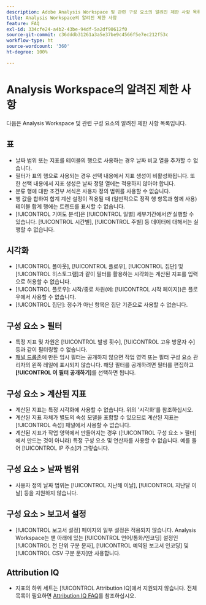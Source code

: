 ```yaml
---
description: Adobe Analysis Workspace 및 관련 구성 요소의 알려진 제한 사항 목록
title: Analysis Workspace의 알려진 제한 사항
feature: FAQ
exl-id: 334cfe24-a4b2-43be-94df-5a2df90612f0
source-git-commit: c36dddb31261a3a5e37be9c4566f5e7ec212f53c
workflow-type: ht
source-wordcount: '360'
ht-degree: 100%

---
```


# Analysis Workspace의 알려진 제한 사항

다음은 Analysis Workspace 및 관련 구성 요소의 알려진 제한 사항 목록입니다.

## 표

* 날짜 범위 또는 지표를 테이블의 행으로 사용하는 경우 날짜 비교 열을 추가할 수 없습니다.
* 필터가 표의 행으로 사용되는 경우 선택 내용에서 지표 생성이 비활성화됩니다. 또한 선택 내용에서 지표 생성은 날짜 정렬 열에는 적용하지 않아야 합니다.
* 분류 행에 대한 조건부 서식은 사용자 정의 범위를 사용할 수 없습니다.
* 행 값을 합하여 합계 계산 설정이 적용될 때 (일반적으로 정적 행 항목과 함께 사용) 테이블 합계 행에는 트렌드를 표시할 수 없습니다.
* [!UICONTROL 기여도 분석]은 [!UICONTROL 일별] 세부기간에서&#x200B;_만_ 실행할 수 있습니다. [!UICONTROL 시간별], [!UICONTROL 주별] 등 데이터에 대해서는 실행할 수 없습니다.

## 시각화

* [!UICONTROL 폴아웃], [!UICONTROL 플로우], [!UICONTROL 집단] 및 [!UICONTROL 히스토그램]과 같이 필터를 활용하는 시각화는 계산된 지표를 입력으로 허용할 수 없습니다.
* [!UICONTROL 플로우]: 시작/종료 차원(예: [!UICONTROL 시작 페이지])은 플로우에서 사용할 수 없습니다.
* [!UICONTROL 집단]: 정수가 아닌 항목은 집단 기준으로 사용할 수 없습니다.

## 구성 요소 > 필터

* 특정 지표 및 차원은 [!UICONTROL 발생 횟수], [!UICONTROL 고유 방문자 수] 등과 같이 필터링할 수 없습니다.
* [패널 드롭존](/help/analysis-workspace/c-panels/panels.md)에 만든 임시 필터는 공개하지 않으면 작업 영역 또는 필터 구성 요소 관리자의 왼쪽 레일에 표시되지 않습니다. 해당 필터를 공개하려면 필터를 편집하고 **[!UICONTROL 이 필터 공개하기]**&#x200B;를 선택하면 됩니다.

## 구성 요소 > 계산된 지표

* 계산된 지표는 특정 시각화에 사용할 수 없습니다. 위의 &#39;시각화&#39;를 참조하십시오.
* 계산된 지표 자체가 별도의 속성 모델을 포함할 수 있으므로 계산된 지표는 [!UICONTROL 속성] 패널에서 사용할 수 없습니다.
* 계산된 지표가 작업 영역에서 만들어지는 경우 ([!UICONTROL 구성 요소 > 필터]에서 만드는 것이 아니라) 특정 구성 요소 및 연산자를 사용할 수 없습니다. 예를 들어 [!UICONTROL IP 주소]가 그렇습니다.

## 구성 요소 > 날짜 범위

* 사용자 정의 날짜 범위는 [!UICONTROL 지난해 이날], [!UICONTROL 지난달 이날] 등을 지원하지 않습니다.


## 구성 요소 > 보고서 설정

* [!UICONTROL 보고서 설정] 페이지의 일부 설정은 적용되지 않습니다. Analysis Workspace는 맨 아래에 있는 [!UICONTROL 언어/통화/인코딩] 설정인 [!UICONTROL 천 단위 구분 문자], [!UICONTROL 예약된 보고서 인코딩] 및 [!UICONTROL CSV 구분 문자]만 사용합니다.

## Attribution IQ

* 지표의 하위 세트는 [!UICONTROL Attribution IQ]에서 지원되지 않습니다. 전체 목록이 필요하면 [Attribution IQ FAQ](../attribution/faq.md)를 참조하십시오.
